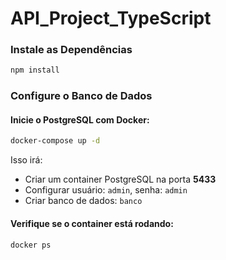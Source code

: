 # API_Project_TypeScript

### **Instale as Dependências**

```bash
npm install
```

### **Configure o Banco de Dados**

#### Inicie o PostgreSQL com Docker:

```bash
docker-compose up -d
```

Isso irá:

- Criar um container PostgreSQL na porta **5433**
- Configurar usuário: `admin`, senha: `admin`
- Criar banco de dados: `banco`

#### Verifique se o container está rodando:

```bash
docker ps
```